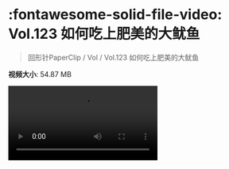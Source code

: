 # :fontawesome-solid-file-video: Vol.123 如何吃上肥美的大鱿鱼

> 回形针PaperClip / Vol / Vol.123 如何吃上肥美的大鱿鱼

**视频大小**: 54.87 MB

<div class="video"><video src="https://file.hsyhx.top/archive/回形针PaperClip/Vol/Vol.123 如何吃上肥美的大鱿鱼.mp4" controls preload>🤔 您的浏览器不支持 video 标签</video></div>